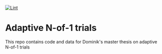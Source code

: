 [![Lint](https://github.com/HIAlab/adaptive_nof1/actions/workflows/lint.yml/badge.svg)](https://github.com/HIAlab/adaptive_nof1/actions/workflows/lint.yml)

# Adaptive N-of-1 trials
This repo contains code and data for Dominik's master thesis on adaptive N-of-1 trials
